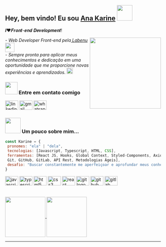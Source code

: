 
<h2> Hey, bem vindo! Eu sou <a href="https://www.linkedin.com/in/ana-karine-739b94142/">Ana Karine</a> <img src="https://media.giphy.com/media/mGcNjsfWAjY5AEZNw6/giphy.gif" width="50"></h2>

<p align="left">𝑰❤️𝑭𝒓𝒐𝒏𝒕-𝒆𝒏𝒅 𝑫𝒆𝒗𝒆𝒍𝒐𝒑𝒎𝒆𝒏𝒕!</p>
<img align='right' src="https://media.giphy.com/media/ieyl9zmCjO4b4t6qoY/giphy.gif" width="230">

<p><em> - Web Developer Front-end pela<a href="https://www.labenu.com.br/"> Labenu </a><img src="https://media.giphy.com/media/fYSnHlufseco8Fh93Z/giphy.gif" width="30">
</br>- Sempre pronta para aplicar meus conhecimentos e dedicação em uma oportunidade que me proporcione novas experiências e aprendizados. <img src="https://user-images.githubusercontent.com/94838711/174660074-fa0500ec-44b1-44cc-8778-c46cb8c4012a.gif" height="20"> 
</em></p>

### <img src="https://user-images.githubusercontent.com/94838711/174662751-51e38647-9dc7-4364-8f94-9057f3cb823d.gif" width="40"> Entre em contato comigo
<div align="left">
  <a href="https://www.linkedin.com/in/ana-karine-739b94142/" target="_blank"><img src="https://raw.githubusercontent.com/maurodesouza/profile-readme-generator/master/src/assets/icons/social/linkedin/default.svg" height="30" width="42" alt="linkedin logo" /></a>
 <a href = "mailto:karinesantos364@gmail.com"><img src="https://raw.githubusercontent.com/maurodesouza/profile-readme-generator/master/src/assets/icons/social/gmail/default.svg" height="30" width="42" alt="gmail logo"  /></a>
  <a href = "https://api.whatsapp.com/send?phone=5586988088276"><img src="https://raw.githubusercontent.com/maurodesouza/profile-readme-generator/master/src/assets/icons/social/whatsapp/default.svg" height="30" width="42" alt="whatsapp logo"  /></a>
</div>
 
 ### <img src="https://media.giphy.com/media/VgCDAzcKvsR6OM0uWg/giphy.gif" width="50"> Um pouco sobre mim...  
 
 ```javascript
const Karine = {
  pronomes: "ela" | "dela",
  tecnologias: [Javascript, Typescript, HTML, CSS],
  ferramentas: [React JS, Hooks, Global Context, Styled-Components, Axios, 
  Git, GitHub, GitLab, API Rest, Metodologias Ágeis], 
  desafio: "Buscar constantemente me aperfeiçoar e aprofundar meus conhecimentos em tecnologia".
}
```

<div align="left">
  <img src="https://cdn.jsdelivr.net/gh/devicons/devicon/icons/javascript/javascript-original.svg" height="30" width="42" alt="javascript logo"  />
  <img src="https://cdn.jsdelivr.net/gh/devicons/devicon/icons/typescript/typescript-original.svg" height="30" width="42" alt="typescript logo"  />
  <img src="https://cdn.jsdelivr.net/gh/devicons/devicon/icons/html5/html5-original.svg" height="30" width="42" alt="html5 logo"  />
  <img src="https://cdn.jsdelivr.net/gh/devicons/devicon/icons/css3/css3-original.svg" height="30" width="42" alt="css3 logo"  />
  <img src="https://cdn.jsdelivr.net/gh/devicons/devicon/icons/react/react-original.svg" height="30" width="42" alt="react logo"  />
  <img src="https://cdn.jsdelivr.net/gh/devicons/devicon/icons/git/git-original.svg" height="30" width="42" alt="git logo"  />
  <img src="https://cdn.jsdelivr.net/gh/devicons/devicon/icons/github/github-original.svg" height="30" width="42" alt="github logo"  />
  <img src="https://cdn.jsdelivr.net/gh/devicons/devicon/icons/gitlab/gitlab-original.svg" height="30" width="42" alt="gitlab logo"  />
</div>

</br>
</br>

<div style="display: inline_block" >
  <a href="https://github.com/AnaKarine27">
  <img height="130em" align="center" src="https://github-readme-stats.vercel.app/api?username=AnaKarine27&show_icons=true&theme=radical&include_all_commits=true&count_private=true"/>
   <img height="130em" align="center" src="https://github-readme-stats.vercel.app/api/top-langs/?username=AnaKarine27&layout=compact&langs_count=7&theme=radical"/>
</div>

---
